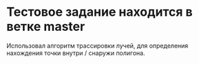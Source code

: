 # Тестовое задание находится в ветке master

Использовал алгоритм трассировки лучей, для определения нахождения точки внутри / снаружи полигона.

